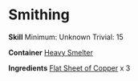 <!-- TITLE: Hammered Copper Bracer -->
<!-- SUBTITLE:  -->
# Smithing
**Skill**
Minimum: Unknown
Trivial: 15

**Container**
[Heavy Smelter](heavy-smelter)

**Ingredients**
[Flat Sheet of Copper](flat-sheet-of-copper) x 3